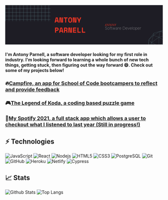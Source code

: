 <img src="https://github.com/ajp64/ajp64/blob/main/img/GitHubBanner.png" alt="Image showing Antony Parnell Banner">

#### I'm Antony Parnell, a software developer looking for my first role in industry. I'm looking forward to learning a whole bunch of new tech things, getting stuck, then figuring out the way forward 😄.  Check out some of my projects below!

### 🔥[Campfire, an app for School of Code bootcampers to reflect and provide feedback](https://github.com/SchoolOfCode/national-project-week-repo-2-juan-dan-ben-antony)

### 🎮[The Legend of Koda, a coding based puzzle game](https://github.com/ajp64/gametest)

### 🎵[My Spotify 2021, a full stack app which allows a user to checkout what I listened to last year (Still in progress!)](https://my-spotify-2021.herokuapp.com/)

## ⚡ Technologies

![JavaScript](https://img.shields.io/badge/-JavaScript-black?style=flat-square&logo=javascript)
![React](https://img.shields.io/badge/-React-blue?style=flat-square&logo=react)
![Nodejs](https://img.shields.io/badge/-Nodejs-black?style=flat-square&logo=Node.js)
![HTML5](https://img.shields.io/badge/-HTML5-E34F26?style=flat-square&logo=html5&logoColor=white)
![CSS3](https://img.shields.io/badge/-CSS3-1572B6?style=flat-square&logo=css3)
![PostgreSQL](https://img.shields.io/badge/-PostgreSQL-white?style=flat-square&logo=postgresql)
![Git](https://img.shields.io/badge/-Git-black?style=flat-square&logo=git)
![GitHub](https://img.shields.io/badge/-GitHub-181717?style=flat-square&logo=github)
![Heroku](https://img.shields.io/badge/-Heroku-purple?style=flat-square&logo=heroku)
![Netlify](https://img.shields.io/badge/-Netlify-white?style=flat-square&logo=netlify)
![Cypress](https://img.shields.io/badge/-Cypress-darkblue?style=flat-square&logo=cypress)

## 📈 Stats
![Github Stats](https://github-readme-stats.vercel.app/api?username=ajp64&count_private=true&show_icons=true&include_all_commits=true)
![Top Langs](https://github-readme-stats.vercel.app/api/top-langs/?username=ajp64&hide=TeX&layout=compact)
<!--
**ajp64/ajp64** is a ✨ _special_ ✨ repository because its `README.md` (this file) appears on your GitHub profile.

Here are some ideas to get you started:

- 🔭 I’m currently working on ...
- 🌱 I’m currently learning ...
- 👯 I’m looking to collaborate on ...
- 🤔 I’m looking for help with ...
- 💬 Ask me about ...
- 📫 How to reach me: ...
- 😄 Pronouns: ...
- ⚡ Fun fact: ...
-->

